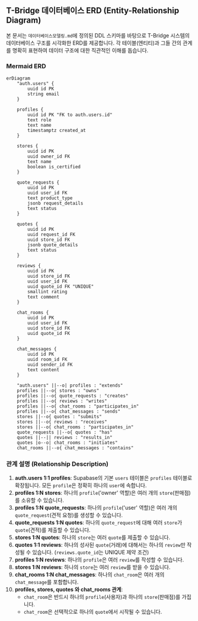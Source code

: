 ## T-Bridge 데이터베이스 ERD (Entity-Relationship Diagram)

본 문서는 `데이터베이스모델링.md`에 정의된 DDL 스키마를 바탕으로 T-Bridge 시스템의 데이터베이스 구조를 시각화한 ERD를 제공합니다. 각 테이블(엔티티)과 그들 간의 관계를 명확히 표현하여 데이터 구조에 대한 직관적인 이해를 돕습니다.

### Mermaid ERD

```mermaid
erDiagram
    "auth.users" {
        uuid id PK
        string email
    }

    profiles {
        uuid id PK "FK to auth.users.id"
        text role
        text name
        timestamptz created_at
    }

    stores {
        uuid id PK
        uuid owner_id FK
        text name
        boolean is_certified
    }

    quote_requests {
        uuid id PK
        uuid user_id FK
        text product_type
        jsonb request_details
        text status
    }

    quotes {
        uuid id PK
        uuid request_id FK
        uuid store_id FK
        jsonb quote_details
        text status
    }

    reviews {
        uuid id PK
        uuid store_id FK
        uuid user_id FK
        uuid quote_id FK "UNIQUE"
        smallint rating
        text comment
    }

    chat_rooms {
        uuid id PK
        uuid user_id FK
        uuid store_id FK
        uuid quote_id FK
    }

    chat_messages {
        uuid id PK
        uuid room_id FK
        uuid sender_id FK
        text content
    }

    "auth.users" ||--o| profiles : "extends"
    profiles ||--o{ stores : "owns"
    profiles ||--o{ quote_requests : "creates"
    profiles ||--o{ reviews : "writes"
    profiles ||--o{ chat_rooms : "participates_in"
    profiles ||--o{ chat_messages : "sends"
    stores ||--o{ quotes : "submits"
    stores ||--o{ reviews : "receives"
    stores ||--o{ chat_rooms : "participates_in"
    quote_requests ||--o{ quotes : "has"
    quotes ||--|| reviews : "results_in"
    quotes |o--o| chat_rooms : "initiates"
    chat_rooms ||--o{ chat_messages : "contains"

```

### 관계 설명 (Relationship Description)

1.  **auth.users 1:1 profiles**: Supabase의 기본 `users` 테이블은 `profiles` 테이블로 확장됩니다. 모든 `profile`은 정확히 하나의 `user`에 속합니다.
2.  **profiles 1:N stores**: 하나의 `profile`('owner' 역할)은 여러 개의 `store`(판매점)를 소유할 수 있습니다.
3.  **profiles 1:N quote_requests**: 하나의 `profile`('user' 역할)은 여러 개의 `quote_request`(견적 요청)를 생성할 수 있습니다.
4.  **quote_requests 1:N quotes**: 하나의 `quote_request`에 대해 여러 `store`가 `quote`(견적)를 제출할 수 있습니다.
5.  **stores 1:N quotes**: 하나의 `store`는 여러 `quote`를 제출할 수 있습니다.
6.  **quotes 1:1 reviews**: 하나의 성사된 `quote`(거래)에 대해서는 하나의 `review`만 작성될 수 있습니다. (`reviews.quote_id`는 UNIQUE 제약 조건)
7.  **profiles 1:N reviews**: 하나의 `profile`은 여러 `review`를 작성할 수 있습니다.
8.  **stores 1:N reviews**: 하나의 `store`는 여러 `review`를 받을 수 있습니다.
9.  **chat_rooms 1:N chat_messages**: 하나의 `chat_room`은 여러 개의 `chat_message`를 포함합니다.
10. **profiles, stores, quotes 와 chat_rooms 관계**:
    * `chat_room`은 반드시 하나의 `profile`(사용자)과 하나의 `store`(판매점)를 가집니다.
    * `chat_room`은 선택적으로 하나의 `quote`에서 시작될 수 있습니다.